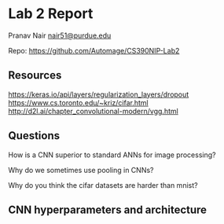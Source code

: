 # Lab 2 Report
Pranav Nair
nair51@purdue.edu

Repo: https://github.com/Automage/CS390NIP-Lab2

## Resources
https://keras.io/api/layers/regularization_layers/dropout
https://www.cs.toronto.edu/~kriz/cifar.html
http://d2l.ai/chapter_convolutional-modern/vgg.html

## Questions
How is a CNN superior to standard ANNs for image processing?

Why do we sometimes use pooling in CNNs?

Why do you think the cifar datasets are harder than mnist?

## CNN hyperparameters and architecture
